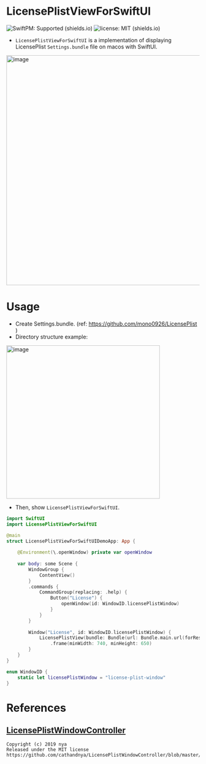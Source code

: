 # LicensePlistViewForSwiftUI

![SwiftPM: Supported (shields.io)](https://img.shields.io/badge/SwiftPM-Supported-blue)
![license: MIT (shields.io)](https://img.shields.io/badge/license-MIT-green)

- `LicensePlistViewForSwiftUI` is a implementation of displaying LicensePlist `Settings.bundle` file on macos with SwiftUI.

<img width="600" alt="image" src="https://i.imgur.com/sixeD0U.png">

# Usage
- Create Settings.bundle. (ref: https://github.com/mono0926/LicensePlist )
- Directory structure example:

<img width="400" alt="image" src="https://i.imgur.com/GQnnXxP.png">

- Then, show `LicensePlistViewForSwiftUI`.

```swift
import SwiftUI
import LicensePlistViewForSwiftUI

@main
struct LicensePlistViewForSwiftUIDemoApp: App {
    
    @Environment(\.openWindow) private var openWindow
    
    var body: some Scene {
        WindowGroup {
            ContentView()
        }
        .commands {
            CommandGroup(replacing: .help) {
                Button("License") {
                    openWindow(id: WindowID.licensePlistWindow)
                }
            }
        }
                    
        Window("License", id: WindowID.licensePlistWindow) {
            LicensePlistView(bundle: Bundle(url: Bundle.main.url(forResource: "Settings", withExtension: "bundle")!)!)
                .frame(minWidth: 740, minHeight: 650)
        }        
    }
}

enum WindowID {
    static let licensePlistWindow = "license-plist-window"
}
```

# References
## [LicensePlistWindowController](https://github.com/cathandnya/LicensePlistWindowController)

```
Copyright (c) 2019 nya
Released under the MIT license
https://github.com/cathandnya/LicensePlistWindowController/blob/master/LICENSE
```

